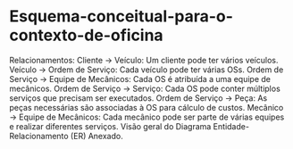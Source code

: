 # Esquema-conceitual-para-o-contexto-de-oficina
Relacionamentos:
Cliente → Veículo: Um cliente pode ter vários veículos.
Veículo → Ordem de Serviço: Cada veículo pode ter várias OSs.
Ordem de Serviço → Equipe de Mecânicos: Cada OS é atribuída a uma equipe de mecânicos.
Ordem de Serviço → Serviço: Cada OS pode conter múltiplos serviços que precisam ser executados.
Ordem de Serviço → Peça: As peças necessárias são associadas à OS para cálculo de custos.
Mecânico → Equipe de Mecânicos: Cada mecânico pode ser parte de várias equipes e realizar diferentes serviços.
Visão geral do Diagrama Entidade-Relacionamento (ER) Anexado.

